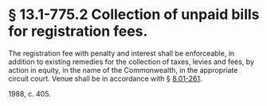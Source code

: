 # § 13.1-775.2 Collection of unpaid bills for registration fees.

<p>The registration fee with penalty and interest shall be enforceable, in addition to existing remedies for the collection of taxes, levies and fees, by action in equity, in the name of the Commonwealth, in the appropriate circuit court. Venue shall be in accordance with § <a href='http://law.lis.virginia.gov/vacode/8.01-261/'>8.01-261</a>.</p><p>1988, c. 405.</p>